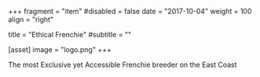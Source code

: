 +++
fragment = "item"
#disabled = false
date = "2017-10-04"
weight = 100
align = "right"

title = "Ethical Frenchie"
#subtitle = ""

[asset]
  image = "logo.png"
+++

The most Exclusive yet Accessible Frenchie breeder on the East Coast